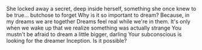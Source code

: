 She locked away a secret, deep inside herself, something she once knew to be true... butchose to forget
Why is it so important to dream? Because, in my dreams we are together
Dreams feel real while we're in them. It's only when we wake up that we realize something was actually strange
You mustn't be afraid to dream a little bigger, darling
Your subconscious is looking for the dreamer
Inception. Is it possible?
